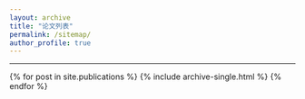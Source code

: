 ```yaml
---
layout: archive
title: "论文列表"
permalink: /sitemap/
author_profile: true
---
```


------

{% for post in site.publications %}
  {% include archive-single.html %}
{% endfor %}
